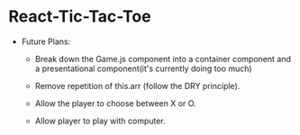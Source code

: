 # React-Tic-Tac-Toe

  * Future Plans:
      * Break down the Game.js component into a container component and a presentational component(it's currently doing too much)
      * Remove repetition of this.arr (follow the DRY principle). 
      
      * Allow the player to choose between X or O.
      * Allow player to play with computer.
